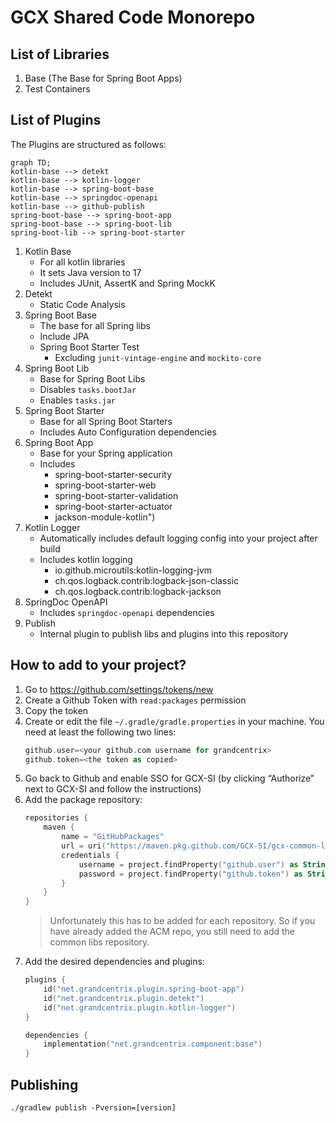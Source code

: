 # GCX Shared Code Monorepo

## List of Libraries

1. Base (The Base for Spring Boot Apps)
2. Test Containers 

## List of Plugins

The Plugins are structured as follows:
```mermaid
graph TD;
kotlin-base --> detekt
kotlin-base --> kotlin-logger
kotlin-base --> spring-boot-base
kotlin-base --> springdoc-openapi
kotlin-base --> github-publish
spring-boot-base --> spring-boot-app
spring-boot-base --> spring-boot-lib
spring-boot-lib --> spring-boot-starter
```

1. Kotlin Base 
   - For all kotlin libraries
   - It sets Java version to 17
   - Includes JUnit, AssertK and Spring MockK
2. Detekt
   - Static Code Analysis
3. Spring Boot Base
   - The base for all Spring libs
   - Include JPA
   - Spring Boot Starter Test
     - Excluding `junit-vintage-engine` and `mockito-core`
4. Spring Boot Lib
   - Base for Spring Boot Libs
   - Disables `tasks.bootJar`
   - Enables `tasks.jar`
5. Spring Boot Starter
   - Base for all Spring Boot Starters
   - Includes Auto Configuration dependencies
6. Spring Boot App
   - Base for your Spring application
   - Includes 
     - spring-boot-starter-security
     - spring-boot-starter-web
     - spring-boot-starter-validation
     - spring-boot-starter-actuator
     - jackson-module-kotlin")
7. Kotlin Logger
   - Automatically includes default logging config into your project after build
   - Includes kotlin logging
     - io.github.microutils:kotlin-logging-jvm
     - ch.qos.logback.contrib:logback-json-classic
     - ch.qos.logback.contrib:logback-jackson
9. SpringDoc OpenAPI
   - Includes `springdoc-openapi` dependencies
10. Publish
    - Internal plugin to publish libs and plugins into this repository

## How to add to your project?

1. Go to https://github.com/settings/tokens/new
2. Create a Github Token with `read:packages` permission
3. Copy the token
4. Create or edit the file `~/.gradle/gradle.properties` in your machine. You need at least the following two lines:
    ```kotlin
    github.user=<your github.com username for grandcentrix>
    github.token=<the token as copied>
    ```
5. Go back to Github and enable SSO for GCX-SI (by clicking “Authorize” next to GCX-SI and follow the instructions)
6. Add the package repository:
    ```kotlin
    repositories {
        maven {
            name = "GitHubPackages"
            url = uri("https://maven.pkg.github.com/GCX-SI/gcx-common-libs")
            credentials {
                username = project.findProperty("github.user") as String? ?: System.getenv("GITHUB_USER")
                password = project.findProperty("github.token") as String? ?: System.getenv("GITHUB_TOKEN")
            }
        }
    }
    ```
   > Unfortunately this has to be added for each repository. So if you have already added the ACM repo, you still need to add the common libs repository. 
7. Add the desired dependencies and plugins:
    ```kotlin
    plugins {
        id("net.grandcentrix.plugin.spring-boot-app")
        id("net.grandcentrix.plugin.detekt")
        id("net.grandcentrix.plugin.kotlin-logger")
    }
   
    dependencies {
        implementation("net.grandcentrix.component:base")
    }
    ```

## Publishing

`./gradlew publish -Pversion=[version]` 